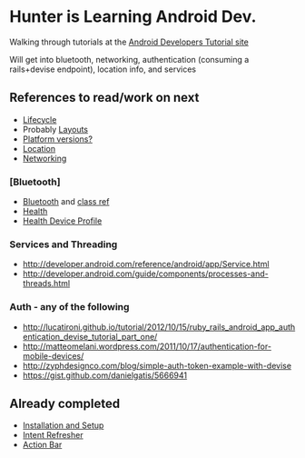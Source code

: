 # Hunter is Learning Android Dev.

Walking through tutorials at the [Android Developers Tutorial site](http://developer.android.com/training/)

Will get into bluetooth, networking, authentication (consuming a rails+devise endpoint), location info, and services


## References to read/work on next
* [Lifecycle](http://developer.android.com/training/basics/activity-lifecycle/starting.html)
* Probably [Layouts](http://developer.android.com/guide/topics/ui/declaring-layout.html)
* [Platform versions?](http://developer.android.com/training/basics/supporting-devices/platforms.html)
* [Location](http://developer.android.com/training/building-userinfo.html)
* [Networking](http://developer.android.com/training/basics/network-ops/connecting.html)

### [Bluetooth]
* [Bluetooth](http://developer.android.com/guide/topics/connectivity/bluetooth.html) and [class ref](http://developer.android.com/reference/android/bluetooth/package-summary.html)
* [Health](http://developer.android.com/reference/android/bluetooth/BluetoothHealth.html)
* [Health Device Profile](http://en.wikipedia.org/wiki/Bluetooth_profile#Health_Device_Profile_.28HDP.29)

### Services and Threading
* <http://developer.android.com/reference/android/app/Service.html>
* <http://developer.android.com/guide/components/processes-and-threads.html> 

### Auth - any of the following
* <http://lucatironi.github.io/tutorial/2012/10/15/ruby_rails_android_app_authentication_devise_tutorial_part_one/>
* <http://matteomelani.wordpress.com/2011/10/17/authentication-for-mobile-devices/>
* <http://zyphdesignco.com/blog/simple-auth-token-example-with-devise>
* <https://gist.github.com/danielgatis/5666941>


## Already completed
* [Installation and Setup](http://developer.android.com/sdk/index.html)
* [Intent Refresher](http://developer.android.com/reference/android/content/Intent.html)
* [Action Bar](http://developer.android.com/training/basics/actionbar/index.html)

